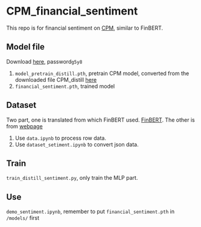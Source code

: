 ﻿# CPM_financial_sentiment
This repo is for financial sentiment on [CPM](https://github.com/orgs/TsinghuaAI/repositories), similar to FinBERT.
## Model file
Download [here](https://pan.baidu.com/s/1qwRSqSgwDvjAyhL_srC3yg), password```g5y8```
1. ```model_pretrain_distill.pth```, pretrain CPM model, converted from the downloaded file CPM_distill [here](https://cpm.baai.ac.cn/download.html)  
2. ```financial_sentiment.pth```, trained model   
## Dataset
Two part, one is translated from which FinBERT used. [FinBERT](https://github.com/yya518/FinBERT). The other is from [webpage](https://xueqiu.com/)
1. Use ```data.ipynb``` to process row data.
2. Use ```dataset_setiment.ipynb``` to convert json data.
## Train
```train_distill_sentiment.py```, only train the MLP part.
## Use
```demo_sentiment.ipynb```, remember to put ```financial_sentiment.pth``` in ```/models/``` first

